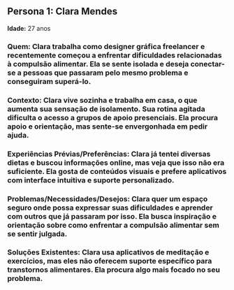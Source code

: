 ## Persona 1: Clara Mendes

 **Idade:** 27 anos
### Quem: Clara trabalha como designer gráfica freelancer e recentemente começou a enfrentar dificuldades relacionadas à compulsão alimentar. Ela se sente isolada e deseja conectar-se a pessoas que passaram pelo mesmo problema e conseguiram superá-lo.

### Contexto: Clara vive sozinha e trabalha em casa, o que aumenta sua sensação de isolamento. Sua rotina agitada dificulta o acesso a grupos de apoio presenciais. Ela procura apoio e orientação, mas sente-se envergonhada em pedir ajuda.

### Experiências Prévias/Preferências: Clara já tentei diversas dietas e buscou informações online, mas veja que isso não era suficiente. Ela gosta de conteúdos visuais e prefere aplicativos com interface intuitiva e suporte personalizado.

### Problemas/Necessidades/Desejos: Clara quer um espaço seguro onde possa expressar suas dificuldades e aprender com outros que já passaram por isso. Ela busca inspiração e orientação sobre como enfrentar a compulsão alimentar sem se sentir julgada.

### Soluções Existentes: Clara usa aplicativos de meditação e exercícios, mas eles não oferecem suporte específico para transtornos alimentares. Ela procura algo mais focado no seu problema.
